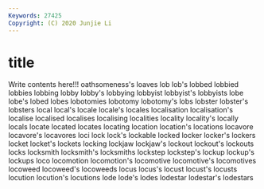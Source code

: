 ```yaml
---
Keywords: 27425
Copyright: (C) 2020 Junjie Li
---
```


# title

Write contents here!!!
oathsomeness's 
loaves 
lob 
lob's
lobbed 
lobbied 
lobbies 
lobbing 
lobby 
lobby's 
lobbying 
lobbyist 
lobbyist's 
lobbyists
lobe 
lobe's 
lobed 
lobes 
lobotomies 
lobotomy 
lobotomy's 
lobs 
lobster 
lobster's
lobsters 
local 
local's 
locale 
locale's 
locales 
localisation 
localisation's 
localise 
localised
localises 
localising 
localities 
locality 
locality's 
locally 
locals 
locate 
located 
locates
locating 
location 
location's 
locations 
locavore 
locavore's 
locavores 
loci 
lock 
lock's
lockable 
locked 
locker 
locker's 
lockers 
locket 
locket's 
lockets 
locking 
lockjaw
lockjaw's 
lockout 
lockout's 
lockouts 
locks 
locksmith 
locksmith's 
locksmiths 
lockstep 
lockstep's
lockup 
lockup's 
lockups 
loco 
locomotion 
locomotion's 
locomotive 
locomotive's 
locomotives 
locoweed
locoweed's 
locoweeds 
locus 
locus's 
locust 
locust's 
locusts 
locution 
locution's 
locutions
lode 
lode's 
lodes 
lodestar 
lodestar's 
lodestars 
